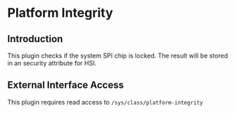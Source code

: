 # Platform Integrity

## Introduction

This plugin checks if the system SPI chip is locked. The result will be stored
in an security attribute for HSI.

## External Interface Access

This plugin requires read access to `/sys/class/platform-integrity`
